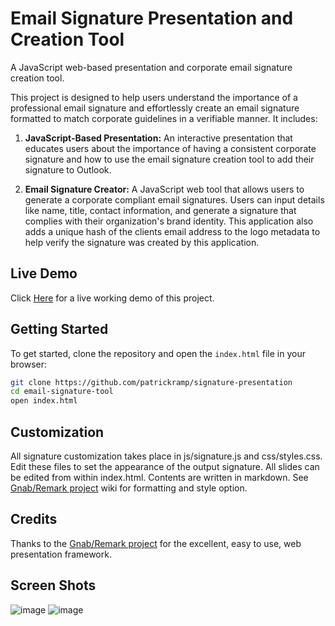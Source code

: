 # Email Signature Presentation and Creation Tool

A JavaScript web-based presentation and corporate email signature creation tool.<br>

This project is designed to help users understand the importance of a professional email signature and effortlessly create an email signature formatted to match corporate guidelines in a verifiable manner. It includes:

1. **JavaScript-Based Presentation:** An interactive presentation that educates users about the importance of having a consistent corporate signature and  how to use the email signature creation tool to add their signature to Outlook. 

2. **Email Signature Creator:** A JavaScript web tool that allows users to generate a corporate compliant email signatures. Users can input details like name, title, contact information, and generate a signature that complies with their organization's brand identity. This application also adds a unique hash of the clients email address to the logo metadata to help verify the signature was created by this application.

## Live Demo

Click [Here](https://app.megabit.rodeo) for a live working demo of this project. 

## Getting Started

To get started, clone the repository and open the `index.html` file in your browser:

```bash
git clone https://github.com/patrickramp/signature-presentation
cd email-signature-tool
open index.html
```

## Customization

All signature customization takes place in js/signature.js and css/styles.css. Edit these files to set the appearance of the output signature. All slides can be edited from within index.html. Contents are written in markdown. See [Gnab/Remark project](https://github.com/gnab/remark) wiki for formatting and style option.      

## Credits 

Thanks to the [Gnab/Remark project](https://github.com/gnab/remark) for the excellent, easy to use, web presentation framework.    

## Screen Shots

![image](https://github.com/user-attachments/assets/ed6d9b1c-b4dd-4dcd-83e1-3994880ee531)
![image](https://github.com/user-attachments/assets/31bfbb6f-4ada-439a-8977-decd93dea450)
